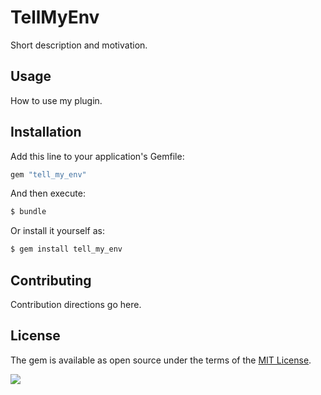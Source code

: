 # TellMyEnv
Short description and motivation.

## Usage
How to use my plugin.

## Installation
Add this line to your application's Gemfile:

```ruby
gem "tell_my_env"
```

And then execute:
```bash
$ bundle
```

Or install it yourself as:
```bash
$ gem install tell_my_env
```

## Contributing
Contribution directions go here.

## License
The gem is available as open source under the terms of the [MIT License](https://opensource.org/licenses/MIT).


[<img src="https://github.com/igorkasyanchuk/rails_time_travel/blob/main/docs/more_gems.png?raw=true"
/>](https://www.railsjazz.com/?utm_source=github&utm_medium=bottom&utm_campaign=tell_my_env)
